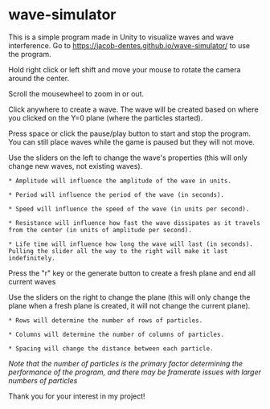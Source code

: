 # wave-simulator

This is a simple program made in Unity to visualize waves and wave interference. Go to https://jacob-dentes.github.io/wave-simulator/ to use the program.

Hold right click or left shift and move your mouse to rotate the camera around the center.

Scroll the mousewheel to zoom in or out.

Click anywhere to create a wave. The wave will be created based on where you clicked on the Y=0 plane (where the particles started).

Press space or click the pause/play button to start and stop the program. You can still place waves while the game is paused but they will not move.

Use the sliders on the left to change the wave's properties (this will only change new waves, not existing waves).

    * Amplitude will influence the amplitude of the wave in units.
  
    * Period will influence the period of the wave (in seconds).
  
    * Speed will influence the speed of the wave (in units per second).
  
    * Resistance will influence how fast the wave dissipates as it travels from the center (in units of amplitude per second).
  
    * Life time will influence how long the wave will last (in seconds). Pulling the slider all the way to the right will make it last indefinitely.
  
Press the "r" key or the generate button to create a fresh plane and end all current waves

Use the sliders on the right to change the plane (this will only change the plane when a fresh plane is created, it will not change the current plane).

    * Rows will determine the number of rows of particles.
  
    * Columns will determine the number of columns of particles.
  
    * Spacing will change the distance between each particle.
  
  *Note that the number of particles is the primary factor determining the performance of the program, and there may be framerate issues with larger numbers of particles*
  
Thank you for your interest in my project!
